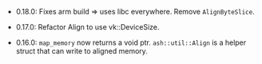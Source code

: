 - 0.18.0: Fixes arm build => uses libc everywhere. Remove `AlignByteSlice`.

- 0.17.0: Refactor Align to use vk::DeviceSize.

- 0.16.0: `map_memory` now returns a void ptr. `ash::util::Align` is a helper struct that
can write to aligned memory.
